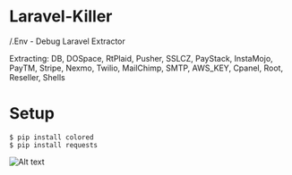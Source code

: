 # Laravel-Killer
/.Env - Debug Laravel Extractor

Extracting: DB, DOSpace, RtPlaid, Pusher, SSLCZ, PayStack, InstaMojo, PayTM, Stripe, Nexmo, Twilio, MailChimp, SMTP, AWS_KEY, Cpanel, Root, Reseller, Shells

# Setup
```
$ pip install colored
$ pip install requests
```

![Alt text](https://cdn.discordapp.com/attachments/808433103348432928/881823842010537994/ENV.png) 
